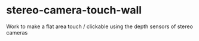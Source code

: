 # stereo-camera-touch-wall
Work to make a flat area touch / clickable using the depth sensors of stereo cameras
